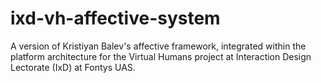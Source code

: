 # ixd-vh-affective-system
A version of Kristiyan Balev's affective framework, integrated within the platform architecture for the Virtual Humans project at Interaction Design Lectorate (IxD) at Fontys UAS.
